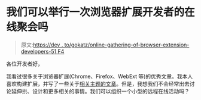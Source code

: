 # 我们可以举行一次浏览器扩展开发者的在线聚会吗

> 原文:[https://dev . to/gokatz/online-gathering-of-browser-extension-developers-51 F4](https://dev.to/gokatz/online-gathering-of-browser-extension-developers-51f4)

各位开发者好，

我看过很多关于浏览器扩展(Chrome、Firefox、WebExt 等)的优秀文章。我本人喜欢构建扩展，并写了一些关于[相关主题的文章](https://dev.to/gokatz/automate-your-chrome-extension-deployment-in-minutes-48gb)。但是，我想我们不会经常出去讨论延伸拱、设计和更多相关的事情。我们可以组织一个小型的远程在线活动吗？